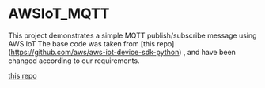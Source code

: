 # AWSIoT_MQTT
This project demonstrates a simple MQTT publish/subscribe message using AWS IoT
The base code was taken from [this repo] (https://github.com/aws/aws-iot-device-sdk-python)
 , and have been changed according to our requirements.

[this repo](https://github.com/aws/aws-iot-device-sdk-python)
